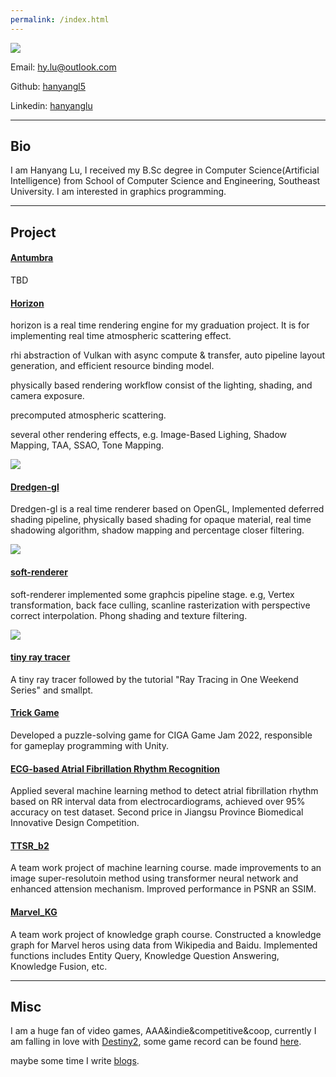 ```yaml
---
permalink: /index.html
---
```


![](https://avatars.githubusercontent.com/u/45009841?s=128&v=4)

Email: hy.lu@outlook.com

Github: [hanyangl5](https://github.com/hanyangl5)

Linkedin: [hanyanglu](https://www.linkedin.com/in/hanyang-lu-06a250181/)

---

## Bio

I am Hanyang Lu, I received my B.Sc degree in Computer Science(Artificial Intelligence) from School of Computer Science and Engineering, Southeast University. I am interested in graphics programming.

---

## Project

#### [Antumbra](https://github.com/hanyangl5/antumbra)

TBD

#### [Horizon](https://github.com/v4vendeta/horizon)

horizon is a real time rendering engine for my graduation project. It is for implementing real time atmospheric scattering effect.

rhi abstraction of Vulkan with async compute & transfer, auto pipeline layout generation, and efficient resource binding model.

physically based rendering workflow consist of the lighting, shading, and camera exposure. 

precomputed atmospheric scattering.

several other rendering effects, e.g. Image-Based Lighing, Shadow Mapping, TAA, SSAO, Tone Mapping.

![]([https://github.com/hanyangl5/horizon/blob/raw/main/docs/figs/samples/atmosphere.png](https://github.com/hanyangl5/horizon/blob/main/docs/figs/samples/atmosphere.png?raw=true))

#### [Dredgen-gl](https://github.com/v4vendeta/Dredgen-gl)

Dredgen-gl is a real time renderer based on OpenGL, Implemented deferred shading pipeline, physically based shading for opaque material, real time shadowing algorithm, shadow mapping and percentage closer filtering.

![](https://github.com/v4vendeta/Dredgen-gl/raw/main/resources/figs/ex3_224.png)

#### [soft-renderer](https://github.com/v4vendeta/soft-renderer)

soft-renderer implemented some graphcis pipeline stage. e.g, Vertex transformation, back face culling, scanline rasterization with perspective correct interpolation. Phong shading and texture filtering.

![](https://github.com/v4vendeta/soft-renderer/raw/master/figs/output_224.png)

#### [tiny ray tracer](https://github.com/hanyangl5/tiny-ray-tracer)

A tiny ray tracer followed by the tutorial "Ray Tracing in One Weekend Series" and smallpt.

#### [Trick Game](https://github.com/hanyangl5/CIGA-2022-TRICK)

Developed a puzzle-solving game for CIGA Game Jam 2022, responsible for gameplay programming with Unity.

#### [ECG-based Atrial Fibrillation Rhythm Recognition]()

Applied several machine learning method to detect atrial fibrillation rhythm based on RR interval data from electrocardiograms, achieved over 95% accuracy on test dataset. Second price in Jiangsu Province Biomedical Innovative Design Competition.

#### [TTSR_b2](https://github.com/Luciferbobo/TTSR_b2)

A team work project of machine learning course. made improvements to an image super-resolutoin method using transformer neural network and enhanced attension mechanism. Improved performance in PSNR an SSIM.

#### [Marvel_KG](https://github.com/hanyangl5/Marvel_KG)

A team work project of knowledge graph course. Constructed a knowledge graph for Marvel heros using data from Wikipedia and Baidu. Implemented functions includes Entity Query, Knowledge Question Answering, Knowledge Fusion, etc.

---

## Misc

I am a huge fan of video games, AAA&indie&competitive&coop, currently I am falling in love with [Destiny2](https://www.bungie.net/7/en/Destiny/), some game record can be found [here](https://v4vendetalhy.cn/games).

maybe some time I write [blogs](blogs.md).
